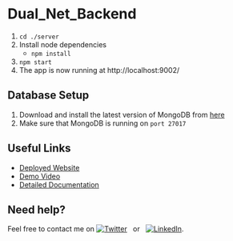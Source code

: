 # Dual_Net_Backend

1. `cd ./server`
3. Install node dependencies 
   - `npm install`
4. `npm start`
5. The app is now running at http://localhost:9002/

## Database Setup

1. Download and install the latest version of MongoDB from [here](https://www.mongodb.com/try/download/community2)
2. Make sure that MongoDB is running on `port 27017`
## Useful Links

- [Deployed Website](https://618ebdcca970c0061a4118d8--dualapp.netlify.app/)
- [Demo Video](https://www.linkedin.com/posts/parth-phalke-5855091a3_webdevelopers-gamers-reactjsdevelopment-activity-6871505679119605760-hdhK?utm_source=share&utm_medium=member_desktop)
- [Detailed Documentation](https://docs.google.com/document/d/1LLohCQDiKx1UWWuCVCHCi7iv_H2wI2zu/edit?usp=sharing&ouid=105161319271384887908&rtpof=true&sd=true)

## Need help?

Feel free to contact me on [![Twitter](https://img.shields.io/twitter/url?style=social&url=https%3A%2F%2Ftwitter.com%2Fphalke270)](https://twitter.com/phalke270) &nbsp; or &nbsp;
[![LinkedIn](https://img.shields.io/badge/LinkedIn-blue?style=flat&logo=linkedin&labelColor=blue)](https://www.linkedin.com/in/parth-phalke-5855091a3). 
